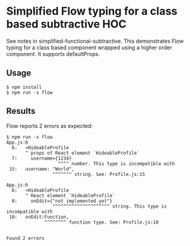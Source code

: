 # Simplified Flow typing for a class based subtractive HOC

See notes in simplified-functional-subtractive. This demonstrates Flow typing for a class based component wrapped using a higher order component. It supports defaultProps.

## Usage

    $ npm install
    $ npm run -s flow

## Results

Flow reports 2 errors as expected:

    $ npm run -s flow
    App.js:6
      6:   <HideableProfile
           ^ props of React element `HideableProfile`
      7:     username={1234}
                       ^^^^ number. This type is incompatible with
     15:   username: "World",
                     ^^^^^^^ string. See: Profile.js:15

    App.js:6
      6:   <HideableProfile
           ^ React element `HideableProfile`
      8:     onEdit={"not implemented yet"}
                     ^^^^^^^^^^^^^^^^^^^^^ string. This type is incompatible with
     10:   onEdit:Function,
                  ^^^^^^^^ function type. See: Profile.js:10


    Found 2 errors
